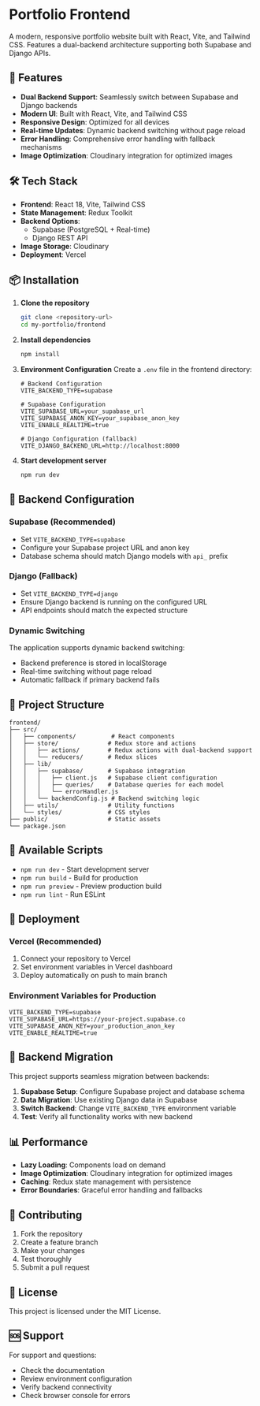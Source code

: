 # Portfolio Frontend

A modern, responsive portfolio website built with React, Vite, and Tailwind CSS. Features a dual-backend architecture supporting both Supabase and Django APIs.

## 🚀 Features

- **Dual Backend Support**: Seamlessly switch between Supabase and Django backends
- **Modern UI**: Built with React, Vite, and Tailwind CSS
- **Responsive Design**: Optimized for all devices
- **Real-time Updates**: Dynamic backend switching without page reload
- **Error Handling**: Comprehensive error handling with fallback mechanisms
- **Image Optimization**: Cloudinary integration for optimized images

## 🛠️ Tech Stack

- **Frontend**: React 18, Vite, Tailwind CSS
- **State Management**: Redux Toolkit
- **Backend Options**: 
  - Supabase (PostgreSQL + Real-time)
  - Django REST API
- **Image Storage**: Cloudinary
- **Deployment**: Vercel

## 📦 Installation

1. **Clone the repository**
   ```bash
   git clone <repository-url>
   cd my-portfolio/frontend
   ```

2. **Install dependencies**
   ```bash
   npm install
   ```

3. **Environment Configuration**
   Create a `.env` file in the frontend directory:
   ```env
   # Backend Configuration
   VITE_BACKEND_TYPE=supabase
   
   # Supabase Configuration
   VITE_SUPABASE_URL=your_supabase_url
   VITE_SUPABASE_ANON_KEY=your_supabase_anon_key
   VITE_ENABLE_REALTIME=true
   
   # Django Configuration (fallback)
   VITE_DJANGO_BACKEND_URL=http://localhost:8000
   ```

4. **Start development server**
   ```bash
   npm run dev
   ```

## 🔧 Backend Configuration

### Supabase (Recommended)
- Set `VITE_BACKEND_TYPE=supabase`
- Configure your Supabase project URL and anon key
- Database schema should match Django models with `api_` prefix

### Django (Fallback)
- Set `VITE_BACKEND_TYPE=django`
- Ensure Django backend is running on the configured URL
- API endpoints should match the expected structure

### Dynamic Switching
The application supports dynamic backend switching:
- Backend preference is stored in localStorage
- Real-time switching without page reload
- Automatic fallback if primary backend fails

## 📁 Project Structure

```
frontend/
├── src/
│   ├── components/          # React components
│   ├── store/              # Redux store and actions
│   │   ├── actions/        # Redux actions with dual-backend support
│   │   └── reducers/       # Redux slices
│   ├── lib/
│   │   ├── supabase/       # Supabase integration
│   │   │   ├── client.js   # Supabase client configuration
│   │   │   ├── queries/    # Database queries for each model
│   │   │   └── errorHandler.js
│   │   └── backendConfig.js # Backend switching logic
│   ├── utils/              # Utility functions
│   └── styles/             # CSS styles
├── public/                 # Static assets
└── package.json
```

## 🎯 Available Scripts

- `npm run dev` - Start development server
- `npm run build` - Build for production
- `npm run preview` - Preview production build
- `npm run lint` - Run ESLint

## 🚀 Deployment

### Vercel (Recommended)
1. Connect your repository to Vercel
2. Set environment variables in Vercel dashboard
3. Deploy automatically on push to main branch

### Environment Variables for Production
```env
VITE_BACKEND_TYPE=supabase
VITE_SUPABASE_URL=https://your-project.supabase.co
VITE_SUPABASE_ANON_KEY=your_production_anon_key
VITE_ENABLE_REALTIME=true
```

## 🔄 Backend Migration

This project supports seamless migration between backends:

1. **Supabase Setup**: Configure Supabase project and database schema
2. **Data Migration**: Use existing Django data in Supabase
3. **Switch Backend**: Change `VITE_BACKEND_TYPE` environment variable
4. **Test**: Verify all functionality works with new backend

## 📊 Performance

- **Lazy Loading**: Components load on demand
- **Image Optimization**: Cloudinary integration for optimized images
- **Caching**: Redux state management with persistence
- **Error Boundaries**: Graceful error handling and fallbacks

## 🤝 Contributing

1. Fork the repository
2. Create a feature branch
3. Make your changes
4. Test thoroughly
5. Submit a pull request

## 📄 License

This project is licensed under the MIT License.

## 🆘 Support

For support and questions:
- Check the documentation
- Review environment configuration
- Verify backend connectivity
- Check browser console for errors
